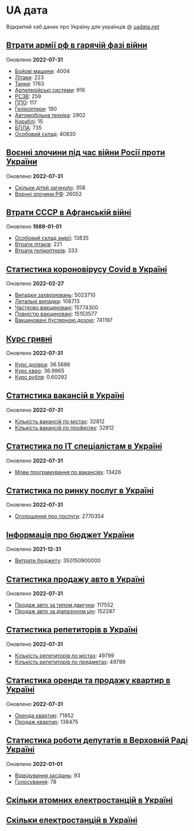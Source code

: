 # UA дата
Відкритий хаб даних про Україну для українців @ [uadata.net](https://uadata.net/)

## [Втрати армії рф в гарячій фазі війни](https://uadata.net/vtraty-rf.data)
Оновлено **2022-07-31**

- [Бойові машини](https://uadata.net/vtraty-rf:bbm.data): 4004
- [Літаки](https://uadata.net/vtraty-rf:planes.data): 223
- [Танки](https://uadata.net/vtraty-rf:tanks.data): 1763
- [Артилерійські системи](https://uadata.net/vtraty-rf:artilery.data): 916
- [РСЗВ](https://uadata.net/vtraty-rf:rszv.data): 259
- [ППО](https://uadata.net/vtraty-rf:ppo.data): 117
- [Гелікоптери](https://uadata.net/vtraty-rf:helicopters.data): 190
- [Автомобільна техніка](https://uadata.net/vtraty-rf:auto.data): 2902
- [Кораблі](https://uadata.net/vtraty-rf:ships.data): 15
- [БПЛА](https://uadata.net/vtraty-rf:bpla.data): 735
- [Особовий склад](https://uadata.net/vtraty-rf.data): 40830

## [Воєнні злочини під час війни Росії проти України](https://uadata.net/zlochiny-rf.data)
Оновлено **2022-07-31**

- [Скільки дітей загинуло](https://uadata.net/zlochiny-rf.data): 358
- [Воєнні злочини РФ](https://uadata.net/zlochiny-rf:registered-crimes.data): 26052

## [Втрати СССР в Афганській війні](https://uadata.net/vtraty-su-in-afgan.data)
Оновлено **1989-01-01**

- [Особовий склад амрії](https://uadata.net/vtraty-su-in-afgan.data): 13835
- [Втрати літаків](https://uadata.net/vtraty-su-in-afgan:soviet-aircraft-losses-in-afgan-war.data): 221
- [Втрати гелікоптерів](https://uadata.net/vtraty-su-in-afgan:soviet-helicopters-losses-in-afgan-war.data): 333

## [Статистика короновірусу Covid в Україні](https://uadata.net/corona.data)
Оновлено **2022-02-27**

- [Випадки захворювань](https://uadata.net/corona.data): 5023710
- [Летальні випадки](https://uadata.net/corona:totla-deaths.data): 108713
- [Частково вакциновані](https://uadata.net/corona:persons-vaccinated.data): 15774300
- [Повністю вакциновані](https://uadata.net/corona:persons-fully-vaccinated.data): 15153577
- [Вакциновані бустерною дозою](https://uadata.net/corona:persons-with-booster.data): 741197

## [Курс гривні](https://uadata.net/kurs-hryvni.data)
Оновлено **2022-07-31**

- [Курс долара](https://uadata.net/kurs-hryvni.data): 36.5686
- [Курс євро](https://uadata.net/kurs-hryvni:euro-to-hryvna.data): 36.9965
- [Курс рубля](https://uadata.net/kurs-hryvni:fubl-to-hryvna.data): 0.60292

## [Статистика вакансій в Україні](https://uadata.net/rynok-praci.data)
Оновлено **2022-07-31**

- [Кількість вакансій по містах](https://uadata.net/rynok-praci.data): 32812
- [Кількість вакансій по професіях](https://uadata.net/rynok-praci:positions.data): 32812

## [Статистика по ІТ спеціалістам в Україні](https://uadata.net/rozrobka-softu.data)
Оновлено **2022-07-31**

- [Мови програмування по вакансіях](https://uadata.net/rozrobka-softu.data): 13426

## [Статистика по ринку послуг в Україні](https://uadata.net/poslugy.data)
Оновлено **2022-07-31**

- [Оголошення про послуги](https://uadata.net/poslugy.data): 2770354

## [Інформація про бюджет України](https://uadata.net/budget.data)
Оновлено **2021-12-31**

- [Витрати бюджету](https://uadata.net/budget.data): 350150900000

## [Статистика продажу авто в Україні](https://uadata.net/automobiles.data)
Оновлено **2022-07-31**

- [Продаж авто за типом двигуна](https://uadata.net/automobiles.data): 117552
- [Продаж авто за діапазоном цін](https://uadata.net/automobiles:auto-prices.data): 152287

## [Статистика репетиторів в Україні](https://uadata.net/tutors.data)
Оновлено **2022-07-31**

- [Кількість репетиторів по містах](https://uadata.net/tutors.data): 49799
- [Кількість репетиторів по предметах](https://uadata.net/tutors:tutor-subjects.data): 49799

## [Статистика оренди та продажу квартир в Україні](https://uadata.net/flats.data)
Оновлено **2022-07-31**

- [Оренда квартир](https://uadata.net/flats.data): 71952
- [Продаж квартир](https://uadata.net/flats:sell-flat.data): 138475

## [Статистика роботи депутатів в Верховній Раді Україні](https://uadata.net/rada-deputats.data)
Оновлено **2022-01-01**

- [Відвідування засідань](https://uadata.net/rada-deputats.data): 93
- [Голосування](https://uadata.net/rada-deputats:deputy-votes.data): 78

## [Скільки атомних електростанцій в Україні](https://uadata.net/skilki-yadenih-stanciy.data)

## [Скільки електростанцій в Україні](https://uadata.net/skilki-electro-stanciy.data)
